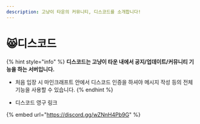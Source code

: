 ```yaml
---
description: 고냥이 타운의 커뮤니티, 디스코드를 소개합니다!
---
```


# 😸디스코드

{% hint style="info" %}
**디스코드는 고냥이 타운 내에서 공지/업데이트/커뮤니티 기능을 하는 서버입니다.**&#x20;

* 처음 입장 시 마인크래프트 안에서 디스코드 인증을 하셔야 메시지 작성 등의 전체 기능을 사용할 수 있습니다.
{% endhint %}

* 디스코드 영구 링크

{% embed url="https://discord.gg/wZNnH4Pb9G" %}
